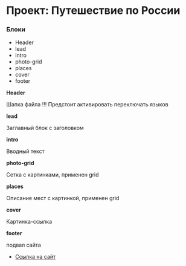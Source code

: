 # Проект: Путешествие по России

### Блоки
* Header
* lead
* intro
* photo-grid
* places
* cover
* footer

**Header**

Шапка файла
!!! Предстоит активировать переключать языков

**lead**

Заглавный блок с заголовком

**intro**

Вводный текст

**photo-grid**

Сетка с картинками, применен grid

**places**

Описание мест с картинкой, применен grid

**cover**

Картинка-ссылка

**footer**

подвал сайта


* [Ссылка на сайт](https://evgeniia2405.github.io/russian-travel/)


